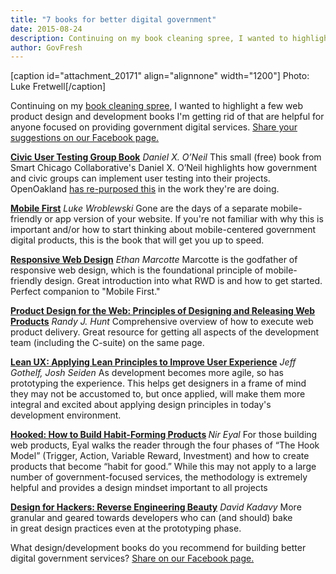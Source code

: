 ```yaml
---
title: "7 books for better digital government"
date: 2015-08-24
description: Continuing on my book cleaning spree, I wanted to highlight a few web product design and development books I'm getting rid of that are helpful for anyone focused on providing government digital services.
author: GovFresh
---
```


[caption id="attachment_20171" align="alignnone" width="1200"] Photo: Luke Fretwell[/caption]

Continuing on my <a href="http://www.govfresh.com/2015/07/12-books-for-better-government/">book cleaning spree</a>, I wanted to highlight a few web product design and development books I'm getting rid of that are helpful for anyone focused on providing government digital services. <a href="https://www.facebook.com/govfresh/posts/10153444988880289">Share your suggestions on our Facebook page.</a>

<strong><a href="http://www.cutgroupbook.org/">Civic User Testing Group Book</a></strong>
<em>Daniel X. O’Neil</em>
This small (free) book from Smart Chicago Collaborative's Daniel X. O’Neil highlights how government and civic groups can implement user testing into their projects. OpenOakland <a href="http://cutgroup.openoakland.org/">has re-purposed this</a> in the work they're are doing.

<strong><a href="http://abookapart.com/products/mobile-first">Mobile First</a></strong>
<em>Luke Wroblewski</em>
Gone are the days of a separate mobile-friendly or app version of your website. If you're not familiar with why this is important and/or how to start thinking about mobile-centered government digital products, this is the book that will get you up to speed.

<strong><a href="http://abookapart.com/products/responsive-web-design">Responsive Web Design</a></strong>
<em>Ethan Marcotte</em>
Marcotte is the godfather of responsive web design, which is the foundational principle of mobile-friendly design. Great introduction into what RWD is and how to get started. Perfect companion to "Mobile First."

<strong><a href="http://www.amazon.com/Product-Design-Web-Principles-Designing/dp/0321929039/ref=sr_1_1?ie=UTF8&amp;qid=1440436823&amp;sr=8-1&amp;keywords=product+design+for+the+web&amp;pebp=1440436826477&amp;perid=0DMMJYB5QD4TM0G1HS12"> Product Design for the Web: Principles of Designing and Releasing Web Products</a></strong>
<em>Randy J. Hunt</em>
Comprehensive overview of how to execute web product delivery. Great resource for getting all aspects of the development team (including the C-suite) on the same page.

<strong><a href="http://www.amazon.com/Lean-UX-Applying-Principles-Experience/dp/1449311652/ref=sr_1_1?ie=UTF8&amp;qid=1440436884&amp;sr=8-1&amp;keywords=lean+ux&amp;pebp=1440436886849&amp;perid=1YV3R6GHQA0EN13A1WBJ">Lean UX: Applying Lean Principles to Improve User Experience</a></strong>
<em>Jeff Gothelf, Josh Seiden</em>
As development becomes more agile, so has prototyping the experience. This helps get designers in a frame of mind they may not be accustomed to, but once applied, will make them more integral and excited about applying design principles in today's development environment.

<strong><a href="http://www.amazon.com/Hooked-How-Build-Habit-Forming-Products/dp/1591847788/ref=sr_1_1?ie=UTF8&amp;qid=1416976745&amp;sr=8-1&amp;keywords=hooked&amp;pebp=1416976746416">Hooked: How to Build Habit-Forming Products</a>
</strong><em>Nir Eyal</em>
For those building web products, Eyal walks the reader through the four phases of “The Hook Model” (Trigger, Action, Variable Reward, Investment) and how to create products that become “habit for good.” While this may not apply to a large number of government-focused services, the methodology is extremely helpful and provides a design mindset important to all projects

<strong><a href="http://www.amazon.com/Design-Hackers-Reverse-Engineering-Beauty/dp/1119998956/ref=sr_1_1?ie=UTF8&amp;qid=1440436956&amp;sr=8-1&amp;keywords=design+for+hackers&amp;pebp=1440436958986&amp;perid=1PX38TEKTRJ6J4Z9YD8V">Design for Hackers: Reverse Engineering Beauty</a></strong>
<em>David Kadavy</em>
More granular and geared towards developers who can (and should) bake in great design practices even at the prototyping phase.

What design/development books do you recommend for building better digital government services? <a href="https://www.facebook.com/govfresh/posts/10153444988880289">Share on our Facebook page.</a>
